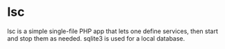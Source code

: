 # lsc
lsc is a simple single-file PHP app that lets one define services, then start and stop them as needed.  sqlite3 is used for a local database.
